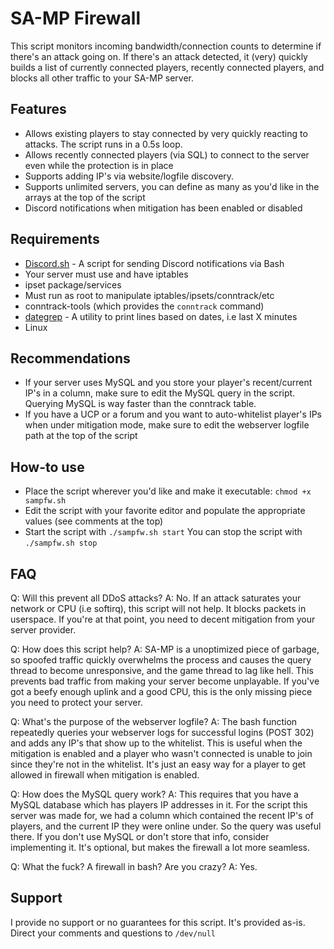 # SA-MP Firewall

This script monitors incoming bandwidth/connection counts to determine if there's an attack going on. If there's an attack detected, it (very) quickly builds a list of currently connected players, recently connected players, and blocks all other traffic to your SA-MP server.

## Features
- Allows existing players to stay connected by very quickly reacting to attacks. The script runs in a 0.5s loop.
- Allows recently connected players (via SQL) to connect to the server even while the protection is in place
- Supports adding IP's via website/logfile discovery. 
- Supports unlimited servers, you can define as many as you'd like in the arrays at the top of the script
- Discord notifications when mitigation has been enabled or disabled

## Requirements
- [Discord.sh](https://github.com/ChaoticWeg/discord.sh) - A script for sending Discord notifications via Bash
- Your server must use and have iptables
- ipset package/services
- Must run as root to manipulate iptables/ipsets/conntrack/etc
- conntrack-tools (which provides the `conntrack` command)
- [dategrep](https://github.com/mdom/dategrep) - A utility to print lines based on dates, i.e last X minutes
- Linux

## Recommendations
- If your server uses MySQL and you store your player's recent/current IP's in a column, make sure to edit the MySQL query in the script. Querying MySQL is way faster than the conntrack table.
- If you have a UCP or a forum and you want to auto-whitelist player's IPs when under mitigation mode, make sure to edit the webserver logfile path at the top of the script

## How-to use
- Place the script wherever you'd like and make it executable: `chmod +x sampfw.sh` 
- Edit the script with your favorite editor and populate the appropriate values (see comments at the top)
- Start the script with `./sampfw.sh start`
You can stop the script with `./sampfw.sh stop`

## FAQ
Q: Will this prevent all DDoS attacks?
A: No. If an attack saturates your network or CPU (i.e softirq), this script will not help. It blocks packets in userspace. If you're at that point, you need to decent mitigation from your server provider.

Q: How does this script help?
A: SA-MP is a unoptimized piece of garbage, so spoofed traffic quickly overwhelms the process and causes the query thread to become unresponsive, and the game thread to lag like hell. This prevents bad traffic from making your server become unplayable. If you've got a beefy enough uplink and a good CPU, this is the only missing piece you need to protect your server.

Q: What's the purpose of the webserver logfile?
A: The bash function repeatedly queries your webserver logs for successful logins (POST 302) and adds any IP's that show up to the whitelist. This is useful when the mitigation is enabled and a player who wasn't connected is unable to join since they're not in the whitelist. It's just an easy way for a player to get allowed in firewall when mitigation is enabled.

Q: How does the MySQL query work?
A: This requires that you have a MySQL database which has players IP addresses in it. For the script this server was made for, we had a column which contained the recent IP's of players, and the current IP they were online under. So the query was useful there. If you don't use MySQL or don't store that info, consider implementing it. It's optional, but makes the firewall a lot more seamless.

Q: What the fuck? A firewall in bash? Are you crazy?
A: Yes.

## Support
I provide no support or no guarantees for this script. It's provided as-is. Direct your comments and questions to `/dev/null`
